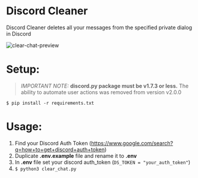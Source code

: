 # Discord Cleaner

Discord Cleaner deletes all your messages from the specified private dialog in Discord

![clear-chat-preview](https://i.imgur.com/adBpDLr.jpeg)

# Setup:
>*IMPORTANT NOTE:* **discord.py package must be v1.7.3 or less.** The ability to automate user actions was removed from version v2.0.0
```
$ pip install -r requirements.txt
```

# Usage:

1. Find your Discord Auth Token (https://www.google.com/search?q=how+to+get+discord+auth+token)
2. Duplicate **.env.example** file and rename it to **.env**
3. In **.env** file set your discord auth_token (`DS_TOKEN = "your_auth_token"`)
5. `$ python3 clear_chat.py`
